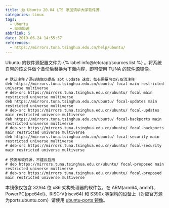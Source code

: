 ```yaml
---
title: 为 Ubuntu 20.04 LTS 添加清华大学软件源
categories: Linux
tags:
  - Ubuntu
  - 网络加速
abbrlink: 5
date: 2019-06-24 14:55:57
references:
  - https://mirrors.tuna.tsinghua.edu.cn/help/ubuntu/
---
```

Ubuntu 的软件源配置文件为 {% label info@/etc/apt/sources.list %} 。将系统自带的该文件做个备份后替换为下面内容，即可使用 TUNA 的软件源镜像。

```
# 默认注释了源码镜像以提高 apt update 速度，如有需要可自行取消注释
deb https://mirrors.tuna.tsinghua.edu.cn/ubuntu/ focal main restricted universe multiverse
# deb-src https://mirrors.tuna.tsinghua.edu.cn/ubuntu/ focal main restricted universe multiverse
deb https://mirrors.tuna.tsinghua.edu.cn/ubuntu/ focal-updates main restricted universe multiverse
# deb-src https://mirrors.tuna.tsinghua.edu.cn/ubuntu/ focal-updates main restricted universe multiverse
deb https://mirrors.tuna.tsinghua.edu.cn/ubuntu/ focal-backports main restricted universe multiverse
# deb-src https://mirrors.tuna.tsinghua.edu.cn/ubuntu/ focal-backports main restricted universe multiverse
deb https://mirrors.tuna.tsinghua.edu.cn/ubuntu/ focal-security main restricted universe multiverse
# deb-src https://mirrors.tuna.tsinghua.edu.cn/ubuntu/ focal-security main restricted universe multiverse

# 预发布软件源，不建议启用
# deb https://mirrors.tuna.tsinghua.edu.cn/ubuntu/ focal-proposed main restricted universe multiverse
# deb-src https://mirrors.tuna.tsinghua.edu.cn/ubuntu/ focal-proposed main restricted universe multiverse
```

本镜像仅包含 32/64 位 x86 架构处理器的软件包，在 ARM(arm64, armhf)、PowerPC(ppc64el)、RISC-V(riscv64) 和 S390x 等架构的设备上（对应官方源为ports.ubuntu.com）请使用 [ubuntu-ports 镜像](https://mirrors.tuna.tsinghua.edu.cn/ubuntu-ports/)。
